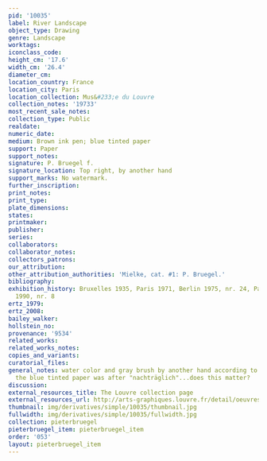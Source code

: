 ```yaml
---
pid: '10035'
label: River Landscape
object_type: Drawing
genre: Landscape
worktags:
iconclass_code:
height_cm: '17.6'
width_cm: '26.4'
diameter_cm:
location_country: France
location_city: Paris
location_collection: Mus&#233;e du Louvre
collection_notes: '19733'
most_recent_sale_notes:
collection_type: Public
realdate:
numeric_date:
medium: Brown ink pen; blue tinted paper
support: Paper
support_notes:
signature: P. Bruegel f.
signature_location: Top right, by another hand
support_marks: No watermark.
further_inscription:
print_notes:
print_type:
plate_dimensions:
states:
printmaker:
publisher:
series:
collaborators:
collaborator_notes:
collectors_patrons:
our_attribution:
other_attribution_authorities: 'Mielke, cat. #1: P. Bruegel.'
bibliography:
exhibition_history: Bruxelles 1935, Paris 1971, Berlin 1975, nr. 24, Paris 1980, Paris
  1990, nr. 8
ertz_1979:
ertz_2008:
bailey_walker:
hollstein_no:
provenance: '9534'
related_works:
related_works_notes:
copies_and_variants:
curatorial_files:
general_notes: water color and gray brush by another hand according to Mielke. Also
  the blue tinted paper was after "nachträglich"...does this matter?
discussion:
external_resources_title: The Louvre collection page
external_resources_url: http://arts-graphiques.louvre.fr/detail/oeuvres/3/109875-Bords-dune-riviere-tranquille
thumbnail: img/derivatives/simple/10035/thumbnail.jpg
fullwidth: img/derivatives/simple/10035/fullwidth.jpg
collection: pieterbruegel
pieterbruegel_item: pieterbruegel_item
order: '053'
layout: pieterbruegel_item
---
```

